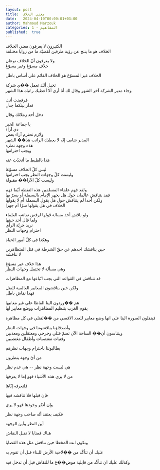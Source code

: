 ```yaml
---
layout: post
title:  معني الخلاف
date:   2024-04-10T00:00:01+03:00
author: Mahmoud Marzouk
categories: 1 - المفاهيم
published:  true
---
```

الكثيرون لا يعرفون معني الخلاف\
الخلاف هو ما ينتج عن رؤية طرفين لقضيّة ما من زوايا مختلفة

ولا يعرفون أنّ الخلاف نوعان\
خلاف مسوّغ وغير مسوّغ

الخلاف غير المسوّغ هو الخلاف القائم علي أساس باطل

تخيل أنّك تعمل ��ي شركة\
وجاء مدير الشركة آخر الشهر وقال لك أنا أري ألا أعطيك راتبك هذا
الشهر

فرفضت أنت\
فدار بينكما جدل

دخل أحد زملائك وقال

يا جماعة الخير\
دي آراء\
ولازم نحترم آراء بعض\
المدير شايف إنّه لا يعطيك الراتب هذ�� الشهر\
هذه وجهة نظره\
ويجب احترامها

هذا بالظبط ما أتحدّث عنه

ليس كلّ الخلاف مسوّغا\
وليست كلّ وجهات النظر يجب احترامها\
وليست كلّ الآرا�� مقبولة

ولقد فهم علماء المسلمين هذه النقطة أيّما فهم\
فقد يتناقش عالمان حول هل يجهر الإمام بالبسملة أو يسرّ بها\
ولكن أحدا لم يتناقش حول هل يقول البسملة أم لا يقولها\
الخلاف في هل يقولها سرّا أم جهرا

ولو ناقش أحد مسالة قولها لرفض نقاشه العلماء\
ولما قال أحد حينها\
نريد حريّة الرأي\
احترام وجهات النظر

وهكذا في كلّ أمور الحياة

حين يناقشك احدهم عن حقّ الشرطة في قتل المتظاهرين\
لا تناقشه

هذا خلاف غير مسوّغ\
وهي مسألة لا تحتمل وجهات النظر

قد نتناقش في القواعد التي يجب اتّباعها مع المظاهرات

ولكن حين يناقشون المعايير العالمية للقتل\
فهذا نقاش باطل

هم ��وردون الينا الفاظا علي غير معانيها\
يقوم الغرب بتنظيم المظاهرات ووضع معايير لها

فينقلون الصورة الينا علي انها وضع معايير للعدد الاقصي من ��لقتلي في كل
مظاهرة

وأصدقاؤنا يناقشوننا في وجهات النظر\
ويتناسون أن�� الساحة الآن تضمّ قتلي وجرحي ومعتقلين ومعذبين\
وفتيات مغتصبات وأطفال مغتصبين

يطالبوننا باحترام وجهات نظرهم

من أيّ وجهة ينظرون

هي ليست وجهة نظر \-- هي عدم نظر

من لا يري هذه الأشياء فهو إما لا يعرفها

فلتعرفه إيّاها

فإن قبلها فلا تناقشه فيها

وإن أنكر وجودها فهو لا يري

فكيف يعتقد أنّه صاحب وجهة نظر

أين النظر وأين الوجهة

هناك قضايا لا تقبل النقاش

وتكون انت المخطا حين تناقش مثل هذه القضايا

عليك أن تتأكّد من ��لاحية الأرض للبناء قبل أن تقوم به

وكذلك عليك ان تتأكّد من قابلية موض��ع ما للنقاش قبل أن تدخل
فيه
